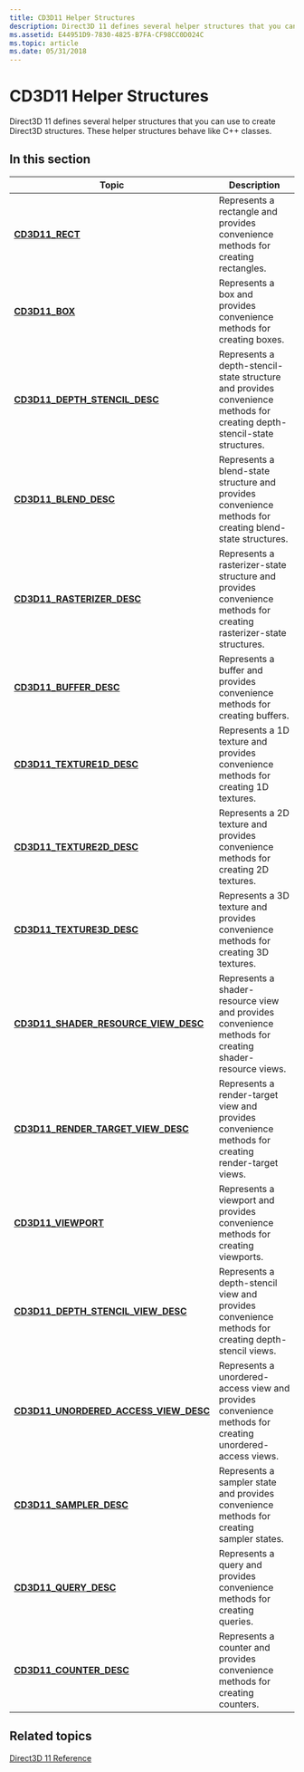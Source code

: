 ```yaml
---
title: CD3D11 Helper Structures
description: Direct3D 11 defines several helper structures that you can use to create Direct3D structures. These helper structures behave like C++ classes.
ms.assetid: E44951D9-7830-4825-B7FA-CF98CC0D024C
ms.topic: article
ms.date: 05/31/2018
---
```


# CD3D11 Helper Structures

Direct3D 11 defines several helper structures that you can use to create Direct3D structures. These helper structures behave like C++ classes.


## In this section



| Topic                                                                                         | Description                                                                                                                         |
|-----------------------------------------------------------------------------------------------|-------------------------------------------------------------------------------------------------------------------------------------|
| [**CD3D11\_RECT**](/windows/win32/api/d3d11/ns-d3d11-cd3d11_rect)<br/>                                                | Represents a rectangle and provides convenience methods for creating rectangles.<br/>                                         |
| [**CD3D11\_BOX**](/windows/win32/api/d3d11/ns-d3d11-cd3d11_box)<br/>                                                  | Represents a box and provides convenience methods for creating boxes.<br/>                                                    |
| [**CD3D11\_DEPTH\_STENCIL\_DESC**](/windows/win32/api/d3d11/ns-d3d11-cd3d11_depth_stencil_desc)<br/>                  | Represents a depth-stencil-state structure and provides convenience methods for creating depth-stencil-state structures.<br/> |
| [**CD3D11\_BLEND\_DESC**](/windows/desktop/api/D3D11/ns-d3d11-cd3d11_blend_desc)<br/>                                   | Represents a blend-state structure and provides convenience methods for creating blend-state structures.<br/>                 |
| [**CD3D11\_RASTERIZER\_DESC**](/windows/win32/api/d3d11/ns-d3d11-cd3d11_rasterizer_desc)<br/>                         | Represents a rasterizer-state structure and provides convenience methods for creating rasterizer-state structures.<br/>       |
| [**CD3D11\_BUFFER\_DESC**](/windows/desktop/api/D3D11/ns-d3d11-cd3d11_buffer_desc)<br/>                                 | Represents a buffer and provides convenience methods for creating buffers.<br/>                                               |
| [**CD3D11\_TEXTURE1D\_DESC**](/windows/win32/api/d3d11/ns-d3d11-cd3d11_texture1d_desc)<br/>                           | Represents a 1D texture and provides convenience methods for creating 1D textures.<br/>                                       |
| [**CD3D11\_TEXTURE2D\_DESC**](/windows/win32/api/d3d11/ns-d3d11-cd3d11_texture2d_desc)<br/>                           | Represents a 2D texture and provides convenience methods for creating 2D textures.<br/>                                       |
| [**CD3D11\_TEXTURE3D\_DESC**](/windows/win32/api/d3d11/ns-d3d11-cd3d11_texture3d_desc)<br/>                           | Represents a 3D texture and provides convenience methods for creating 3D textures.<br/>                                       |
| [**CD3D11\_SHADER\_RESOURCE\_VIEW\_DESC**](/windows/win32/api/d3d11/ns-d3d11-cd3d11_shader_resource_view_desc)<br/>   | Represents a shader-resource view and provides convenience methods for creating shader-resource views.<br/>                   |
| [**CD3D11\_RENDER\_TARGET\_VIEW\_DESC**](/windows/win32/api/d3d11/ns-d3d11-cd3d11_render_target_view_desc)<br/>       | Represents a render-target view and provides convenience methods for creating render-target views.<br/>                       |
| [**CD3D11\_VIEWPORT**](/windows/win32/api/d3d11/ns-d3d11-cd3d11_viewport)<br/>                                        | Represents a viewport and provides convenience methods for creating viewports.<br/>                                           |
| [**CD3D11\_DEPTH\_STENCIL\_VIEW\_DESC**](/windows/win32/api/d3d11/ns-d3d11-cd3d11_depth_stencil_view_desc)<br/>       | Represents a depth-stencil view and provides convenience methods for creating depth-stencil views.<br/>                       |
| [**CD3D11\_UNORDERED\_ACCESS\_VIEW\_DESC**](/windows/win32/api/d3d11/ns-d3d11-cd3d11_unordered_access_view_desc)<br/> | Represents a unordered-access view and provides convenience methods for creating unordered-access views.<br/>                 |
| [**CD3D11\_SAMPLER\_DESC**](/windows/win32/api/d3d11/ns-d3d11-cd3d11_sampler_desc)<br/>                               | Represents a sampler state and provides convenience methods for creating sampler states.<br/>                                 |
| [**CD3D11\_QUERY\_DESC**](/windows/win32/api/d3d11/ns-d3d11-cd3d11_query_desc)<br/>                                   | Represents a query and provides convenience methods for creating queries.<br/>                                                |
| [**CD3D11\_COUNTER\_DESC**](/windows/win32/api/d3d11/ns-d3d11-cd3d11_counter_desc)<br/>                               | Represents a counter and provides convenience methods for creating counters.<br/>                                             |



 

## Related topics

<dl> <dt>

[Direct3D 11 Reference](d3d11-graphics-reference.md)
</dt> </dl>

 

